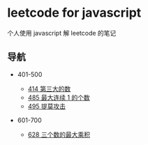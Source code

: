 # leetcode for javascript

个人使用 javascript 解 leetcode 的笔记

## 导航

- 401-500
    + [414 第三大的数](401-500/414.md)
    + [485 最大连续 1 的个数](401-500/485.md)
    + [495 提莫攻击](401-500/495.md)

- 601-700
    + [628 三个数的最大乘积](601-700/628.md)